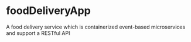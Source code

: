 # foodDeliveryApp
A food delivery service which is containerized event-based microservices and support a RESTful API 
